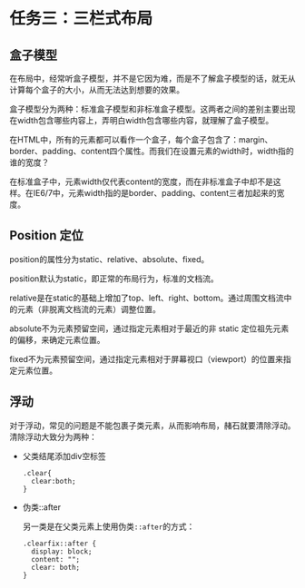 # 任务三：三栏式布局

## 盒子模型
在布局中，经常听盒子模型，并不是它因为难，而是不了解盒子模型的话，就无从计算每个盒子的大小，从而无法达到想要的效果。

盒子模型分为两种：标准盒子模型和非标准盒子模型。这两者之间的差别主要出现在width包含哪些内容上，弄明白width包含哪些内容，就理解了盒子模型。

在HTML中，所有的元素都可以看作一个盒子，每个盒子包含了：margin、border、padding、content四个属性。而我们在设置元素的width时，width指的谁的宽度？

在标准盒子中，元素width仅代表content的宽度，而在非标准盒子中却不是这样。在IE6/7中，元素width指的是border、padding、content三者加起来的宽度。

## Position 定位
position的属性分为static、relative、absolute、fixed。

position默认为static，即正常的布局行为，标准的文档流。

relative是在static的基础上增加了top、left、right、bottom。通过周围文档流中的元素（非脱离文档流的元素）调整位置。

absolute不为元素预留空间，通过指定元素相对于最近的非 static 定位祖先元素的偏移，来确定元素位置。

fixed不为元素预留空间，通过指定元素相对于屏幕视口（viewport）的位置来指定元素位置。

## 浮动
对于浮动，常见的问题是不能包裹子类元素，从而影响布局，赭石就要清除浮动。清除浮动大致分为两种：

- 父类结尾添加div空标签

    ```
    .clear{
      clear:both;
    }
    ```

- 伪类::after

    另一类是在父类元素上使用伪类`::after`的方式：
    ```
    .clearfix::after {
      display: block;
      content: "";
      clear: both;
    }
    ```